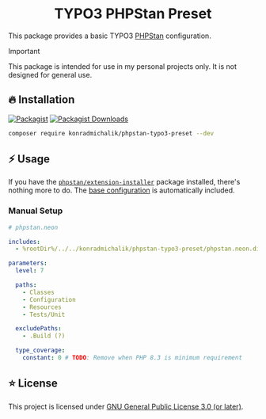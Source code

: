 <div align="center">

# TYPO3 PHPStan Preset

</div>

This package provides a basic TYPO3 [PHPStan](https://phpstan.org/) configuration.

> [!IMPORTANT]
> This package is intended for use in my personal projects only. It is not designed for general use.

## 🔥 Installation

[![Packagist](https://img.shields.io/packagist/v/konradmichalik/php-cs-fixer-preset?label=version&logo=packagist)](https://packagist.org/packages/konradmichalik/php-cs-fixer-preset)
[![Packagist Downloads](https://img.shields.io/packagist/dt/konradmichalik/php-cs-fixer-preset?color=brightgreen)](https://packagist.org/packages/konradmichalik/php-cs-fixer-preset)

```bash
composer require konradmichalik/phpstan-typo3-preset --dev
```

## ⚡ Usage

If you have the [`phpstan/extension-installer`](https://github.com/phpstan/extension-installer)
package installed, there's nothing more to do. The [base configuration](extension.neon)
is automatically included.

### Manual Setup

```yaml
# phpstan.neon

includes:
  - %rootDir%/../../konradmichalik/phpstan-typo3-preset/phpstan.neon.dist

parameters:
  level: 7

  paths:
    - Classes
    - Configuration
    - Resources
    - Tests/Unit

  excludePaths:
    - .Build (?)

  type_coverage:
    constant: 0 # TODO: Remove when PHP 8.3 is minimum requirement
```

## ⭐ License

This project is licensed under [GNU General Public License 3.0 (or later)](LICENSE).
